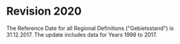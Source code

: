  # Revision 2020

The Reference Date for all Regional Definitions ("Gebietsstand") is 31.12.2017. The update includes data for Years 1998 to 2017.

